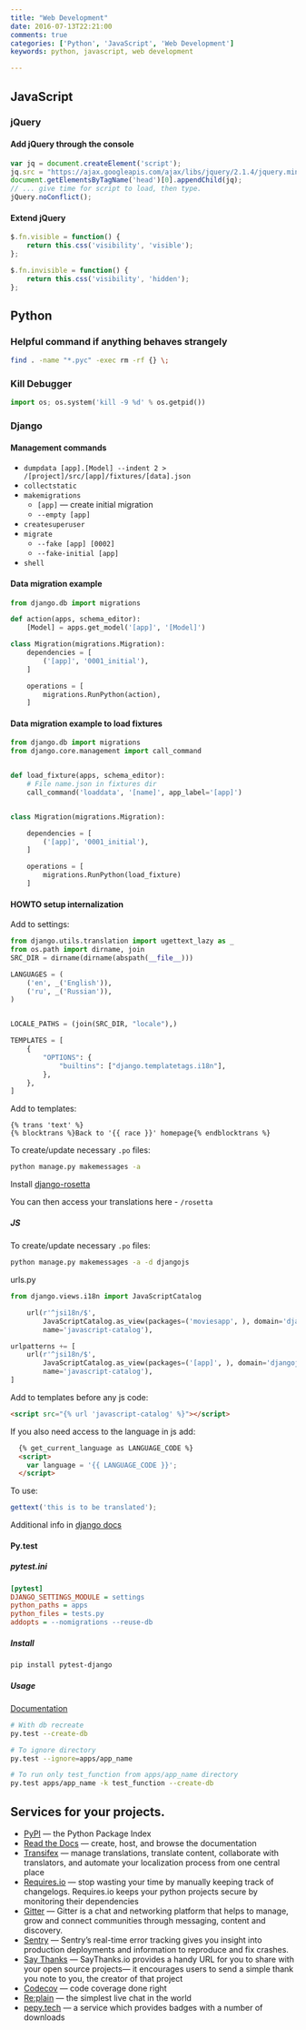 ```yaml
---
title: "Web Development"
date: 2016-07-13T22:21:00
comments: true
categories: ['Python', 'JavaScript', 'Web Development']
keywords: python, javascript, web development

---
```

## JavaScript

### jQuery
#### Add jQuery through the console

```javascript
var jq = document.createElement('script');
jq.src = "https://ajax.googleapis.com/ajax/libs/jquery/2.1.4/jquery.min.js";
document.getElementsByTagName('head')[0].appendChild(jq);
// ... give time for script to load, then type.
jQuery.noConflict();
```

#### Extend jQuery

```javascript
$.fn.visible = function() {
    return this.css('visibility', 'visible');
};

$.fn.invisible = function() {
    return this.css('visibility', 'hidden');
};
```

## Python

### Helpful command if anything behaves strangely
```bash
find . -name "*.pyc" -exec rm -rf {} \;
```

### Kill Debugger
```python
import os; os.system('kill -9 %d' % os.getpid())
```

### Django

#### Management commands

* `dumpdata [app].[Model] --indent 2 > /[project]/src/[app]/fixtures/[data].json`
* `collectstatic`
* `makemigrations`
    - `[app]` — create initial migration
    - `--empty [app]`
* `createsuperuser`
* `migrate`
    - `--fake [app] [0002]`
    - `--fake-initial [app]`
* `shell`

#### Data migration example
```python
from django.db import migrations

def action(apps, schema_editor):
    [Model] = apps.get_model('[app]', '[Model]')

class Migration(migrations.Migration):
    dependencies = [
        ('[app]', '0001_initial'),
    ]

    operations = [
        migrations.RunPython(action),
    ]
```

#### Data migration example to load fixtures

```python
from django.db import migrations
from django.core.management import call_command


def load_fixture(apps, schema_editor):
    # File name.json in fixtures dir
    call_command('loaddata', '[name]', app_label='[app]')


class Migration(migrations.Migration):

    dependencies = [
        ('[app]', '0001_initial'),
    ]

    operations = [
        migrations.RunPython(load_fixture)
    ]
```

#### HOWTO setup internalization
Add to settings:

```python
from django.utils.translation import ugettext_lazy as _
from os.path import dirname, join
SRC_DIR = dirname(dirname(abspath(__file__)))

LANGUAGES = (
    ('en', _('English')),
    ('ru', _('Russian')),
)


LOCALE_PATHS = (join(SRC_DIR, "locale"),)

TEMPLATES = [
    {
        "OPTIONS": {
            "builtins": ["django.templatetags.i18n"],
        },
    },
]

```

Add to templates:

```
{% trans 'text' %}
{% blocktrans %}Back to '{{ race }}' homepage{% endblocktrans %}
```

To create/update necessary `.po` files:

```bash
python manage.py makemessages -a
```

Install [django-rosetta](https://pypi.python.org/pypi/django-rosetta)

You can then access your translations here - `/rosetta`

##### JS

To create/update necessary `.po` files:

```bash
python manage.py makemessages -a -d djangojs
```

urls.py

```python
from django.views.i18n import JavaScriptCatalog

    url(r'^jsi18n/$',
        JavaScriptCatalog.as_view(packages=('moviesapp', ), domain='djangojs'),
        name='javascript-catalog'),

urlpatterns += [
    url(r'^jsi18n/$',
        JavaScriptCatalog.as_view(packages=('[app]', ), domain='djangojs'),
        name='javascript-catalog'),
]
```

Add to templates before any js code:

```html
<script src="{% url 'javascript-catalog' %}"></script>
```

If you also need access to the language in js add:

```html
  {% get_current_language as LANGUAGE_CODE %}
  <script>
    var language = '{{ LANGUAGE_CODE }}';
  </script>
```

To use:

```js
gettext('this is to be translated');
```

Additional info in [django docs](https://docs.djangoproject.com/en/dev/topics/i18n/translation/)

#### Py.test

##### pytest.ini

```ini
[pytest]
DJANGO_SETTINGS_MODULE = settings
python_paths = apps
python_files = tests.py
addopts = --nomigrations --reuse-db
```

##### Install
```bash
pip install pytest-django
```

##### Usage
[Documentation](http://pytest.org/latest/usage.html#usage)

```bash
# With db recreate
py.test --create-db

# To ignore directory
py.test --ignore=apps/app_name

# To run only test_function from apps/app_name directory
py.test apps/app_name -k test_function --create-db
```

## Services for your projects.
* [PyPI](https://pypi.python.org) — the Python Package Index
* [Read the Docs](https://readthedocs.io) — create, host, and browse the documentation
* [Transifex](https://www.transifex.com/) — manage translations, translate content, collaborate with translators, and automate your localization process from one central place
* [Requires.io](https://requires.io/) — stop wasting your time by manually keeping track of changelogs. Requires.io keeps your python projects secure by monitoring their dependencies
* [Gitter](https://gitter.im/) — Gitter is a chat and networking platform that helps to manage, grow and connect communities through messaging, content and discovery.
* [Sentry](https://sentry.io) — Sentry’s real-time error tracking gives you insight into production deployments and information to reproduce and fix crashes.
* [Say Thanks](https://saythanks.io/) — SayThanks.io provides a handy URL for you to share with your open source projects— it encourages users to send a simple thank you note to you, the creator of that project
* [Codecov](https://codecov.io) — code coverage done right
* [Re:plain](https://replain.cc) — the simplest live chat in the world
* [pepy.tech](https://pepy.tech/) — a service which provides badges with a number of downloads
